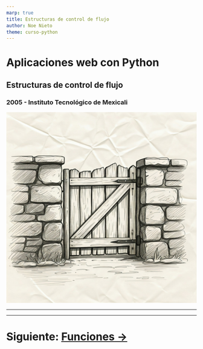 ```yaml
---
marp: true
title: Estructuras de control de flujo
author: Noe Nieto
theme: curso-python
---
```


# Aplicaciones web con Python

## Estructuras de control de flujo

### 2005 - Instituto Tecnológico de Mexicali

![bg right](imagenes/control-flujo.jpg)

---

<!--
paginate: true
header: Aplicaciones web con Python
footer: Instituto Tecnológico de Mexicali
-->

---

# Siguiente: [Funciones →](202-Funciones.md)